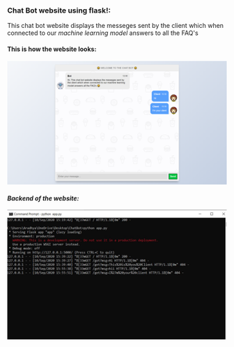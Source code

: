 ### Chat Bot website using flask!:
This chat bot website displays the messeges sent by the client which when connected to our *machine learning model* answers to all the FAQ's 

#### This is how the website looks:
![Image of the website](https://github.com/aradhyxsingh/Chat-Bot-Website-Using-Flask/blob/master/Images/image1.jpg)

#### *Backend of the website:*
![Image of the website](https://github.com/aradhyxsingh/Chat-Bot-Website-Using-Flask/blob/master/Images/image2.JPG)
